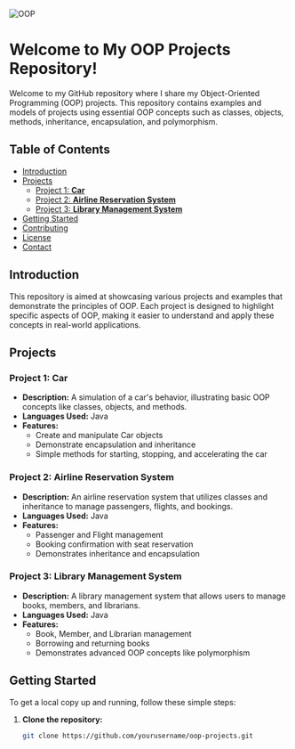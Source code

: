 ![OOP](https://github.com/user-attachments/assets/ebc35bd5-a6c6-4c45-ae27-143c117f00ae)

# Welcome to My OOP Projects Repository!

Welcome to my GitHub repository where I share my Object-Oriented Programming (OOP) projects. This repository contains examples and models of projects using essential OOP concepts such as classes, objects, methods, inheritance, encapsulation, and polymorphism.

## Table of Contents
- [Introduction](#introduction)
- [Projects](#projects)
  - [Project 1: **Car**](#Car)
  - [Project 2: **Airline Reservation System**](#Airline-Reservation-System)
  - [Project 3: **Library Management System**](#Library-Management-System)
- [Getting Started](#getting-started)
- [Contributing](#contributing)
- [License](#license)
- [Contact](#contact)

## Introduction
This repository is aimed at showcasing various projects and examples that demonstrate the principles of OOP. Each project is designed to highlight specific aspects of OOP, making it easier to understand and apply these concepts in real-world applications.

## Projects

### Project 1: **Car**
- **Description:** A simulation of a car's behavior, illustrating basic OOP concepts like classes, objects, and methods.
- **Languages Used:** Java
- **Features:** 
  - Create and manipulate Car objects
  - Demonstrate encapsulation and inheritance
  - Simple methods for starting, stopping, and accelerating the car

### Project 2: **Airline Reservation System**
- **Description:** An airline reservation system that utilizes classes and inheritance to manage passengers, flights, and bookings.
- **Languages Used:** Java
- **Features:** 
  - Passenger and Flight management
  - Booking confirmation with seat reservation
  - Demonstrates inheritance and encapsulation

### Project 3: **Library Management System**
- **Description:** A library management system that allows users to manage books, members, and librarians.
- **Languages Used:** Java
- **Features:** 
  - Book, Member, and Librarian management
  - Borrowing and returning books
  - Demonstrates advanced OOP concepts like polymorphism

## Getting Started
To get a local copy up and running, follow these simple steps:

1. **Clone the repository:**
   ```sh
   git clone https://github.com/yourusername/oop-projects.git
